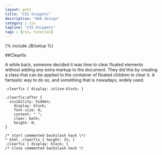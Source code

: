 ```yaml
---
layout: post
title: "CSS Snippets"
description: "Web design"
category : css
tagline: "CSS Snippets"
tags : [css, tutorial]
---
```


{% include JB/setup %}


##Clearfix

A while back, someone decided it was time to clear floated elements without adding any extra markup to the document. They did this by creating a class that can be applied to the container of floated children to clear it. A fantastic way to do so, and something that is nowadays, widely used.


	.clearfix { display: inline-block; }

	.clearfix:after {
	  visibility: hidden;
		display: block;
		font-size: 0;
		content: " ";
		clear: both;
		height: 0;
	}

	/* start commented backslash hack \*/
	* html .clearfix { height: 1%; }
	.clearfix { display: block; }
	/* close commented backslash hack */

